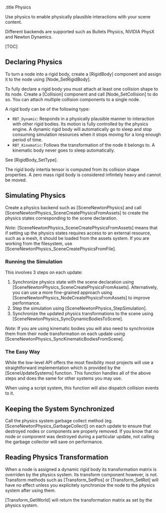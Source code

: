 .title Physics

Use physics to enable physically plausible interactions with your scene content.

Different backends are supported such as Bullets Physics, NVIDIA PhysX and Newton Dynamics.

[TOC]

## Declaring Physics

To turn a node into a rigid body, create a [RigidBody] component and assign it to the node using [Node_SetRigidBody].

To fully declare a rigid body you must attach at least one collision shape to its node. Create a [Collision] component and call [Node_SetCollision] to do so. You can attach multiple collision components to a single node.

A rigid body can be of the following type:

* `RBT_Dynamic`: Responds in a physically plausible manner to interaction with other rigid bodies. Its motion is fully controlled by the physics engine. A dynamic rigid body will automatically go to sleep and stop consuming simulation resources when it stops moving for a long enough period of time.
* `RBT_Kinematic`: Follows the transformation of the node it belongs to. A kinematic body never goes to sleep automatically.

See [RigidBody_SetType].

The rigid body intertia tensor is computed from its collision shape properties. A zero mass rigid body is considered infinitely heavy and cannot be moved.

## Simulating Physics

Create a physics backend such as [SceneNewtonPhysics] and call [SceneNewtonPhysics_SceneCreatePhysicsFromAssets] to create the physics states corresponding to the scene declaration.

*Note:* [SceneNewtonPhysics_SceneCreatePhysicsFromAssets] means that if setting up the physics states requires access to an external resource, such as a mesh, it should be loaded from the assets system. If you are working from the filesystem, use [SceneNewtonPhysics_SceneCreatePhysicsFromFile].

### Running the Simulation

This involves 3 steps on each update:

1. Synchronize physics state with the scene declaration using [SceneNewtonPhysics_SceneCreatePhysicsFromAssets]. Alternatively, you can use a more fine-grained approach using [SceneNewtonPhysics_NodeCreatePhysicsFromAssets] to improve performance.
2. Step the simulation using [SceneNewtonPhysics_StepSimulation].
3. Synchronize the updated physics transformations to the scene using [SceneNewtonPhysics_SyncDynamicBodiesToScene].

*Note:* If you are using kinematic bodies you will also need to synchronize them from their node transformation on each update using [SceneNewtonPhysics_SyncKinematicBodiesFromScene].

### The Easy Way

While the low-level API offers the most flexibility most projects will use a straightforward implementation which is provided by the [SceneUpdateSystems] function. This function handles all of the above steps and does the same for other systems you may use.

When using a script system, this function will also dispatch collision events to it.

## Keeping the System Synchronized

Call the physics system garbage collect method (eg. [SceneNewtonPhysics_GarbageCollect]) on each update to ensure that destroyed nodes or components are properly removed. If you know that no node or component was destroyed during a particular update, not calling the garbage collector will save on performance.

## Reading Physics Transformation

When a node is assigned a dynamic rigid body its transformation matrix is overriden by the physics system. Its transform component however, is not. Transform methods such as [Transform_SetPos] or [Transform_SetRot] will have no effect unless you explicitely synchronize the node to the physics system after using them.

[Transform_GetWorld] will return the transformation matrix as set by the physics system.
